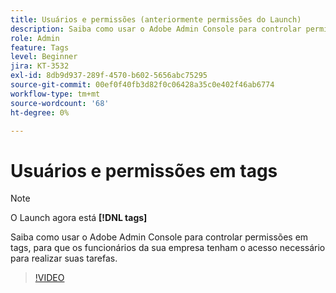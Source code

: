 ```yaml
---
title: Usuários e permissões (anteriormente permissões do Launch)
description: Saiba como usar o Adobe Admin Console para controlar permissões em tags, para que os funcionários da sua empresa tenham o acesso necessário para realizar suas tarefas.
role: Admin
feature: Tags
level: Beginner
jira: KT-3532
exl-id: 8db9d937-289f-4570-b602-5656abc75295
source-git-commit: 00ef0f40fb3d82f0c06428a35c0e402f46ab6774
workflow-type: tm+mt
source-wordcount: '68'
ht-degree: 0%

---
```


# Usuários e permissões em tags

>[!NOTE]
>
> O Launch agora está **[!DNL tags]**

Saiba como usar o Adobe Admin Console para controlar permissões em tags, para que os funcionários da sua empresa tenham o acesso necessário para realizar suas tarefas.

>[!VIDEO](https://video.tv.adobe.com/v/28734/?learn=on)
